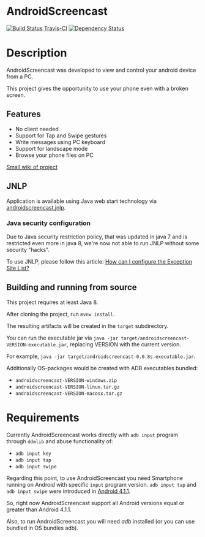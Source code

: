 AndroidScreencast
=================

[![Build Status Travis-CI][travis_badge]][travis] [![Dependency Status][versioneye_badge]][versioneye]

[travis_badge]: https://travis-ci.org/xSAVIKx/AndroidScreencast.svg?branch=master
[travis]: https://travis-ci.org/xSAVIKx/AndroidScreencast

[versioneye_badge]: https://www.versioneye.com/user/projects/588988221618a700318eafb5/badge.svg
[versioneye]: https://www.versioneye.com/user/projects/588988221618a700318eafb5

# Description

AndroidScreencast was developed to view and control your android device from a PC.

This project gives the opportunity to use your phone even with a broken screen.

## Features

- No client needed
- Support for Tap and Swipe gestures
- Write messages using PC keyboard
- Support for landscape mode
- Browse your phone files on PC

[Small wiki of project][wiki]

[wiki]: https://github.com/xSAVIKx/AndroidScreencast/wiki

## JNLP

Application is available using Java web start technology via [androidscreencast.jnlp][jnlp].

[jnlp]: http://xsavikx.github.io/AndroidScreencast/jnlp/androidscreencast.jnlp

### Java security configuration

Due to Java security restriction policy, that was updated in java 7 and is restricted even more in java 8, we're now not
able to run JNLP without some security "hacks".

To use JNLP, please follow this article: [How can I configure the Exception Site List?][exception]

[exception]: https://www.java.com/en/download/faq/exception_sitelist.xml

## Building and running from source

This project requires at least Java 8.

After cloning the project, run `mvnw install`.

The resulting artifacts will be created in the `target` subdirectory.

You can run the executable jar via `java -jar target/androidscreencast-VERSION-executable.jar`, replacing VERSION with
the current version.

For example, `java -jar target/androidscreencast-0.0.8s-executable.jar`.

Additionally OS-packages would be created with ADB executables bundled:
* `androidscreencast-VERSION-windows.zip`
* `androidscreencast-VERSION-linux.tar.gz`
* `androidscreencast-VERSION-macosx.tar.gz`

# Requirements

Currently AndroidScreencast works directly with `adb input` program through `ddmlib` and abuse functionality of:
* `adb input key`
* `adb input tap`
* `adb input swipe`

Regarding this point, to use AndroidScreencast you need Smartphone running on Android with specific `input` program version. `adb input tap` and `adb input swipe` were introduced in [Android 4.1.1][Android_4_1_1_Input].

So, right now AndroidScreencast support all Android versions equal or greater than Android 4.1.1.

Also, to run AndroidScreencast you will need *adb* installed (or you can use bundled in OS bundles adb).

[Android_4_1_1_Input]: http://grepcode.com/file/repository.grepcode.com/java/ext/com.google.android/android/4.1.1_r1/com/android/commands/input/Input.java#Input
